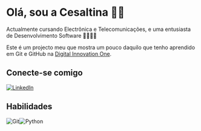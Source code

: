 # Olá, sou a Cesaltina 👋🏾

Actualmente cursando Electrônica e Telecomunicações, e uma entusiasta de Desenvolvimento Software 👩🏾‍💻💜

Este é um projecto meu que mostra um pouco daquilo que tenho aprendido em Git e GitHub na [Digital Innovation One](https://www.dio.me/).


## Conecte-se comigo
[![LinkedIn](https://img.shields.io/badge/LinkedIn-0077B5?style=for-the-badge&logo=linkedin&logoColor=purple)](https://www.linkedin.com/in/cesaltinafilipe?utm_source=share&utm_campaign=share_via&utm_content=profile&utm_medium=android_app)



## Habilidades

![Git](https://img.shields.io/badge/GIT-E44C30?style=for-the-badge&logo=git&logoColor=purple)![Python](https://img.shields.io/badge/python-3670A0?style=for-the-badge&logo=python&logoColor=ffdd54) 
